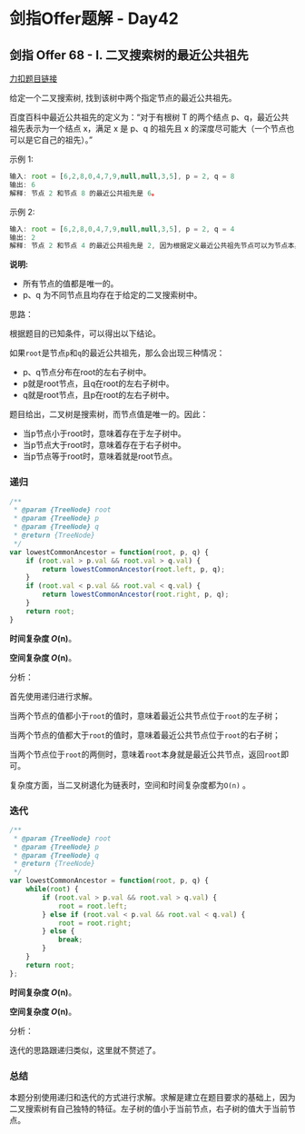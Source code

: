 # **剑指Offer题解 - Day42**

## 剑指 Offer 68 - I. 二叉搜索树的最近公共祖先

[力扣题目链接](https://leetcode-cn.com/leetbook/read/illustration-of-algorithm/575kd2/)

给定一个二叉搜索树, 找到该树中两个指定节点的最近公共祖先。

百度百科中最近公共祖先的定义为：“对于有根树 T 的两个结点 p、q，最近公共祖先表示为一个结点 x，满足 x 是 p、q 的祖先且 x 的深度尽可能大（一个节点也可以是它自己的祖先）。”

示例 1:

```jsx
输入: root = [6,2,8,0,4,7,9,null,null,3,5], p = 2, q = 8
输出: 6
解释: 节点 2 和节点 8 的最近公共祖先是 6。
```

示例 2:

```jsx
输入: root = [6,2,8,0,4,7,9,null,null,3,5], p = 2, q = 4
输出: 2
解释: 节点 2 和节点 4 的最近公共祖先是 2, 因为根据定义最近公共祖先节点可以为节点本身。
```

**说明:**

- 所有节点的值都是唯一的。
- p、q 为不同节点且均存在于给定的二叉搜索树中。

思路：

根据题目的已知条件，可以得出以下结论。

如果`root`是节点`p`和`q`的最近公共祖先，那么会出现三种情况：

- p、q节点分布在root的左右子树中。
- p就是root节点，且q在root的左右子树中。
- q就是root节点，且p在root的左右子树中。

题目给出，二叉树是搜索树，而节点值是唯一的。因此：

- 当p节点小于root时，意味着存在于左子树中。
- 当p节点大于root时，意味着存在于右子树中。
- 当p节点等于root时，意味着就是root节点。

### 递归

```jsx
/**
 * @param {TreeNode} root
 * @param {TreeNode} p
 * @param {TreeNode} q
 * @return {TreeNode}
 */
var lowestCommonAncestor = function(root, p, q) {
    if (root.val > p.val && root.val > q.val) {
        return lowestCommonAncestor(root.left, p, q);
    }
    if (root.val < p.val && root.val < q.val) {
        return lowestCommonAncestor(root.right, p, q);
    }
    return root;
}
```

**时间复杂度 *O*(n)**。

**空间复杂度 *O*(n)**。

分析：

首先使用递归进行求解。

当两个节点的值都小于`root`的值时，意味着最近公共节点位于`root`的左子树；

当两个节点的值都大于`root`的值时，意味着最近公共节点位于`root`的右子树；

当两个节点位于`root`的两侧时，意味着`root`本身就是最近公共节点，返回`root`即可。

复杂度方面，当二叉树退化为链表时，空间和时间复杂度都为`O(n)` 。

### 迭代

```jsx
/**
 * @param {TreeNode} root
 * @param {TreeNode} p
 * @param {TreeNode} q
 * @return {TreeNode}
 */
var lowestCommonAncestor = function(root, p, q) {
    while(root) {
        if (root.val > p.val && root.val > q.val) {
            root = root.left;
        } else if (root.val < p.val && root.val < q.val) {
            root = root.right;
        } else {
            break;
        }
    }
    return root;
};
```

**时间复杂度 *O*(n)**。

**空间复杂度 *O*(n)**。

分析：

迭代的思路跟递归类似，这里就不赘述了。

### 总结

本题分别使用递归和迭代的方式进行求解。求解是建立在题目要求的基础上，因为二叉搜索树有自己独特的特征。左子树的值小于当前节点，右子树的值大于当前节点。
